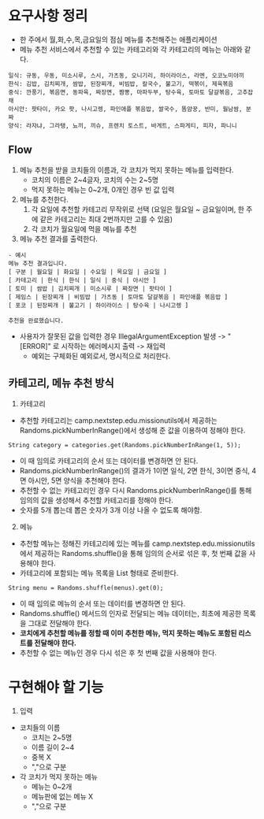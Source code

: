 # 요구사항 정리
- 한 주에서 월,화,수,목,금요일의 점심 메뉴를 추천해주는 애플리케이션
- 메뉴 추천 서비스에서 추천할 수 있는 카테고리와 각 카테고리의 메뉴는 아래와 같다.
```
일식: 규동, 우동, 미소시루, 스시, 가츠동, 오니기리, 하이라이스, 라멘, 오코노미야끼
한식: 김밥, 김치찌개, 쌈밥, 된장찌개, 비빔밥, 칼국수, 불고기, 떡볶이, 제육볶음
중식: 깐풍기, 볶음면, 동파육, 짜장면, 짬뽕, 마파두부, 탕수육, 토마토 달걀볶음, 고추잡채
아시안: 팟타이, 카오 팟, 나시고렝, 파인애플 볶음밥, 쌀국수, 똠얌꿍, 반미, 월남쌈, 분짜
양식: 라자냐, 그라탱, 뇨끼, 끼슈, 프렌치 토스트, 바게트, 스파게티, 피자, 파니니
```

## Flow
1. 메뉴 추천을 받을 코치들의 이름과, 각 코치가 먹지 못하는 메뉴를 입력한다.
    - 코치의 이름은 2~4글자, 코치의 수는 2~5명
    - 먹지 못하는 메뉴는 0~2개, 0개인 경우 빈 값 입력
2. 메뉴를 추천한다.
   1. 각 요일에 추천할 카테고리 무작위로 선택 (요일은 월요일 ~ 금요일이며, 한 주에 같은 카테고리는 최대 2번까지만 고를 수 있음)
   2. 각 코치가 월요일에 먹을 메뉴를 추천
3. 메뉴 추천 결과를 출력한다.
```
- 예시
메뉴 추천 결과입니다.
[ 구분 | 월요일 | 화요일 | 수요일 | 목요일 | 금요일 ]
[ 카테고리 | 한식 | 한식 | 일식 | 중식 | 아시안 ]
[ 토미 | 쌈밥 | 김치찌개 | 미소시루 | 짜장면 | 팟타이 ]
[ 제임스 | 된장찌개 | 비빔밥 | 가츠동 | 토마토 달걀볶음 | 파인애플 볶음밥 ]
[ 포코 | 된장찌개 | 불고기 | 하이라이스 | 탕수육 | 나시고렝 ]

추천을 완료했습니다.
```

- 사용자가 잘못된 값을 입력한 경우 IllegalArgumentException 발생 -> "[ERROR]" 로 시작하는 에러메시지 출력 -> 재입력 
  - 예외는 구체화된 예외로서, 명시적으로 처리한다.


## 카테고리, 메뉴 추천 방식

1. 카테고리
- 추천할 카테고리는 camp.nextstep.edu.missionutils에서 제공하는 Randoms.pickNumberInRange()에서 생성해 준 값을 이용하여 정해야 한다.
```
String category = categories.get(Randoms.pickNumberInRange(1, 5));
```
- 이 때 임의로 카테고리의 순서 또는 데이터를 변경하면 안 된다.
- Randoms.pickNumberInRange()의 결과가 1이면 일식, 2면 한식, 3이면 중식, 4면 아시안, 5면 양식을 추천해야 한다.
- 추천할 수 없는 카테고리인 경우 다시 Randoms.pickNumberInRange()를 통해 임의의 값을 생성해서 추천할 카테고리를 정해야 한다.
- 숫자를 5개 뽑는데 뽑은 숫자가 3개 이상 나올 수 없도록 해야함.

2. 메뉴
- 추천할 메뉴는 정해진 카테고리에 있는 메뉴를 camp.nextstep.edu.missionutils에서 제공하는 Randoms.shuffle()을 통해 임의의 순서로 섞은 후, 첫 번째 값을 사용해야 한다.
- 카테고리에 포함되는 메뉴 목록을 List<String> 형태로 준비한다.
```
String menu = Randoms.shuffle(menus).get(0);
```
- 이 때 임의로 메뉴의 순서 또는 데이터를 변경하면 안 된다.
- Randoms.shuffle() 메서드의 인자로 전달되는 메뉴 데이터는, 최초에 제공한 목록을 그대로 전달해야 한다.
- <b>코치에게 추천할 메뉴를 정할 때 이미 추천한 메뉴, 먹지 못하는 메뉴도 포함된 리스트를 전달해야 한다.</b>
- 추천할 수 없는 메뉴인 경우 다시 섞은 후 첫 번째 값을 사용해야 한다.


# 구현해야 할 기능
1. 입력 
- 코치들의 이름
  - 코치는 2~5명 
  - 이름 길이 2~4
  - 중복 X
  - ","으로 구분
- 각 코치가 먹지 못하는 메뉴
  - 메뉴는 0~2개
  - 메뉴판에 없는 메뉴 X
  - ","으로 구분

